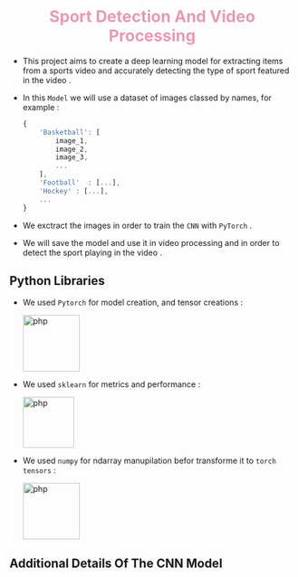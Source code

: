 # <center style="color:#d589">Sport Detection And Video Processing</center>

* This project aims to create a deep learning model for extracting items from a sports video and accurately detecting the type of sport featured in the video .
* In this `Model` we will use a dataset of images classed by names, for example :

    ```js
    {
        'Basketball': [
            image_1, 
            image_2, 
            image_3,
            ...
        ],
        'Football'  : [...],
        'Hockey' : [...],
        ...
    }
    ```
* We exctract the images in order to train the `CNN` with `PyTorch` .
* We will save the model and use it in video processing and in order to detect the sport playing in the video . 

## Python Libraries 

* We used `Pytorch` for model creation, and tensor creations : 

  <a href="https://nodejs.org/en/"> <img src="https://cdn.icon-icons.com/icons2/2699/PNG/512/pytorch_logo_icon_169823.png" alt="php" height="100"></a>
* We used `sklearn` for metrics and performance : 

  <a href="https://nodejs.org/en/"> <img src="https://upload.wikimedia.org/wikipedia/commons/thumb/0/05/Scikit_learn_logo_small.svg/1200px-Scikit_learn_logo_small.svg.png" alt="php" height="90"></a>
* We used `numpy` for ndarray manupilation befor transforme it to `torch tensors` : 

  <a href="https://nodejs.org/en/"> <img src="https://upload.wikimedia.org/wikipedia/commons/thumb/3/31/NumPy_logo_2020.svg/2560px-NumPy_logo_2020.svg.png" alt="php" height="100"></a>

## Additional Details Of The CNN Model

